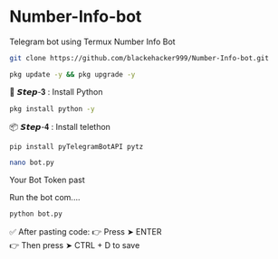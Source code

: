 # Number-Info-bot
Telegram bot using Termux Number Info Bot 

```bash
git clone https://github.com/blackehacker999/Number-Info-bot.git
```

```bash
pkg update -y && pkg upgrade -y

```
🐍 𝙎𝙩𝙚𝙥-𝟑 : Install Python
```bash
pkg install python -y
```
📦 𝙎𝙩𝙚𝙥-𝟒 : Install telethon

```bash
pip install pyTelegramBotAPI pytz
```
```bash
nano bot.py
```
Your Bot Token past 

Run the bot com....
```bash
python bot.py
```


✅ After pasting code:
👉 Press ➤ ENTER  
👉 Then press ➤ CTRL + D to save

